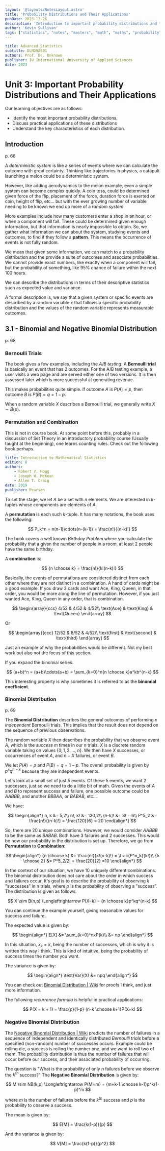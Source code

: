 ```yaml
---
layout: '@layouts/NotesLayout.astro'
title: 'Probability Distributions and Their Applications'
pubDate: 2023-12-26
description: 'Introduction to important probability distributions and their applications.'
author: 'Kevin Sullivan'
tags: ["statistics", "notes", "masters", "math", "maths", "probability"]
---
```


```yaml
title: Advanced Statistics
subtitle: DLMDSAS01
authors: Prof. Dr. Unknown
publisher: IU International University of Applied Sciences
date: 2023
```

# Unit 3: Important Probability Distributions and Their Applications

Our learning objectives are as follows:
+ Identify the most important probability distributions.
+ Discuss practical applications of these distributions
+ Understand the key characteristics of each distribution. 

## Introduction

p. 68

A _deterministic system_ is like a series of events where we can calculate the outcome with great certainty. Thinking like trajectories in physics, a catapult launching a melon could be a deterministic system. 

However, like adding aerodynamics to the melon example, even a simple system can become complex quickly. A coin toss, could be determined given force of the flip, placement of the force, duration force is exerted on coin, height of flip, etc... but with the ever growing number of variable needing to be known we end up more of a _random system_. 

More examples include how many customers enter a shop in an hour, or when a component will fail. These could be determined given enough information, but that information is nearly impossible to obtain. So, we gather what information we can about the system, studying events and outcomes, to find if they follow a **pattern**. This means the occurrence of events is not fully random.

We mean that given some information, we can match to a probability distribution and the provide a suite of outcomes and associate probabilities. We cannot provide exact numbers, like exactly when a component will fail, but the probability of something, like 95% chance of failure within the next 100 hours. 

We can describe the distributions in terms of their descriptive statistics such as expected value and variance. 

A formal description is, we say that a given system or specific events are described by a random variable $x$ that follows a specific probability distribution and the values of the random variable represents measurable outcomes. 

## 3.1 - Binomial and Negative Binomial Distribution

p. 68 

### Bernoulli Trials

The book gives a few examples, including the _A/B testing_. A **Bernoulli trial** is basically an event that has 2 outcomes. For the A/B testing example, a user visits a web page and are served either one of two versions. It is then assessed later which is more successful at generating revenue. 

This makes probabilities quite simple. If outcome $A$ is $P(A)=p$, then outcome $B$ is $P(B)=q=1-p$. 

When a random variable $X$ describes a Bernoulli trial, we generally write $X \sim B(p)$.

### Permutation and Combination

This is not in course book. At some point before this, probably in a discussion of Set Theory in an introductory probability course (Usually taught at the beginning), one learns counting rules. Check out the following book perhaps. 

```yaml
title: Introduction to Mathematical Statistics
edition: 8
authors:
	- Robert V. Hogg
	- Joseph W. McKean
	- Allen T. Craig
date: 2019
publisher: Pearson
```

To set the stage, we let $A$ be a set with $n$ elements. We are interested in $k$-tuples whose components are elements of $A$. 

A **permutation** is each such $k$-tuple. It has many notations, the book uses the following:

$$
P_k^n = n(n-1)\cdots(n-(k-1)) = \frac{n!}{(n-k)!}
$$

The book covers a well known _Birthday Problem_ where you calculate the probability that a given the number of people in a room, at least 2 people have the same birthday. 

A **combination** is:

$$
{n \choose k} = \frac{n!}{k!(n-k)!}
$$

Basically, the events of permutations are considered distinct from each other where they are not distinct in a combination. A hand of cards might be a good example. If you draw 3 cards and want Ace, King, Queen, in that order, you would be more along the line of permutation. However, if you just wanted Ace, King, Queen in any order, that is combination. 

$$
\begin{array}{ccc}
	4/52 & 4/52 & 4/52\\
	\text{Ace} & \text{King} & \text{Queen}
\end{array}
$$

Or

$$
\begin{array}{ccc}
	12/52 & 8/52 & 4/52\\
	\text{first} & \text{second} & \text{third}
\end{array}
$$

Just an example of why the probabilities would be different. Not my best work but also not the focus of this section.

If you expand the binomial series:

$$
(a+b)^n = (a+b)\cdots(a+b) = \sum_{k=0}^n{n \choose k}a^kb^{n-k}
$$

This interesting property is why sometimes it is referred to as the **binomial coefficient**.

### Binomial Distribution

p. 69

The **Binomial Distribution** describes the general outcomes of performing $n$ _independent_ Bernoulli trials. This implies that the result does not depend on the sequence of previous observations. 

The random variable $X$ then describes the probability that we observe event $A$, which is the _success_ $m$ times in our $n$ trials. $X$ is a discrete random variable taking on values $\lbrace 0, 1, 2, \dots,n \rbrace$. We then have $X$ successes, or occurrences of event $A$, and $n-X$ failures, or event $B$. 

We let $P(A)=p$ and $P(B)=q=1-p$. The overall probability is given by $p^xq^{n-x}$ because they are independent events. 

Let's look at a small set of just 5 events. Of these 5 events, we want 2 successes, just so we need to do a little bit of math. Given the events of $A$ and $B$ to represent success and failure, one possible outcome could be $AABBB$, and another $BBBAA$, or $BABAB$, etc... 

We have:

$$
\begin{align*}
n, k &= 5,2\\
n!, k! &= 120,2\\
(n-k)! &= 3! = 6\\
P^5_2 &= \frac{n!}{(n-k)!} = \frac{120}{6} = 20
\end{align*}
$$

So, there are 20 unique combinations. However, we would consider $AABBB$ to be the same as $BABAB$. Both have 3 failures and 2 successes. This would be how our probability in the distribution is set up. Therefore, we go from **Permutation** to **Combination**:

$$
\begin{align*}
{n \choose k} &= \frac{n!}{k!(n-k)!} = \frac{P^n_k}{k!}\\
{5 \choose 2} &= P^5_2/2! = \frac{20}{2} =10
\end{align*}
$$

In the context of our situation, we have 10 uniquely different combinations. The binomial distribution does not care about the order in which success and failures occur. It's goal is to describe the probability of observing $k$ "successes" in $n$ trials, where $p$ is the probability of observing a "success". The distribution is given as follows:

$$
X \sim B(n,p) \Longleftrightarrow P(X=k) = {n \choose k}p^kq^{n-k}
$$

You can continue the example yourself, giving reasonable values for success and failure. 

The expected value is given by:

$$
\begin{align*}
E[X] &= \sum_{k=0}^nkP(k)\\
&= np
\end{align*}
$$

In this situation, $x_k=k$, being the number of successes, which is why it is written this way I think. This is kind of intuitive, being the probability of success times the number you want. 

The variance is given by:

$$
\begin{align*}
\text{Var}(X) &= npq
\end{align*}
$$

You can check out [Binomial Distribution | Wiki](https://en.wikipedia.org/wiki/Binomial_distribution) for proofs I think, and just more information. 

The following _recurrence formula_ is helpful in practical applications:

$$
P(X = k + 1) = \frac{p}{1-p} {n-k \choose k+1}P(X=k)
$$

### Negative Binomial Distribution

The [Negative Binomial Distribution | Wiki](https://en.wikipedia.org/wiki/Negative_binomial_distribution) predicts the number of failures in a sequence of independent and identically distributed _Bernoulli trials_ before a specified (non-random) number of successes occurs. Example could be rolling die, a success is rolling the number one, and we want to roll two of them. The probability distribution is thus the number of failures that will occur before our success, and their associated probability of occurring. 

The question is "What is the probability of only $n$ failures before we observe the $k^{th}$ success?" The **Negative Binomial Distribution** is given by:

$$
M \sim NB(k,p) \Longleftrightarrow P(M=m) = {m+k-1 \choose k-1}p^k(1-p)^m
$$

where $m$ is the number of failures before the $k^{th}$ success and $p$ is the probability to observe a success. 

The mean is given by:

$$
E[M] = \frac{k(1-p)}{p}
$$

And the variance is given by:

$$
V[M] = \frac{k(1-p)}{p^2}
$$
